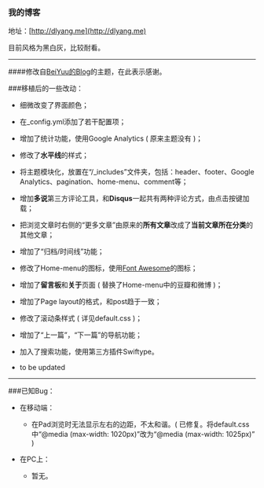 ### 我的博客

地址：[http://dlyang.me](http://dlyang.me)

目前风格为黑白灰，比较耐看。

----

####修改自[BeiYuu的Blog](http://beiyuu.com)的主题，在此表示感谢。

###移植后的一些改动：

* 细微改变了界面颜色；
* 在_config.yml添加了若干配置项；
* 增加了统计功能，使用Google Analytics ( 原来主题没有 )；
* 修改了**水平线**的样式；
* 将主题模块化，放置在“/_includes”文件夹，包括：header、footer、Google Analytics、pagination、home-menu、comment等；
* 增加**多说**第三方评论工具，和**Disqus**一起共有两种评论方式，由点击按键加载；
* 把浏览文章时右侧的“更多文章”由原来的**所有文章**改成了**当前文章所在分类**的其他文章；
* 增加了“归档/时间线”功能；
* 修改了Home-menu的图标，使用[Font Awesome](http://fortawesome.github.io/Font-Awesome/icons/)的图标；
* 增加了**留言板**和**关于**页面 ( 替换了Home-menu中的豆瓣和微博 )；
* 增加了Page layout的格式，和post趋于一致；
* 修改了滚动条样式 ( 详见default.css )；
* 增加了“上一篇”，“下一篇”的导航功能；
* 加入了搜索功能，使用第三方插件Swiftype。


* to be updated

----

###已知Bug：

* 在移动端：
	* 在Pad浏览时无法显示左右的边距，不太和谐。( 已修复。将default.css中“@media (max-width: 1020px)”改为“@media (max-width: 1025px)” )

* 在PC上：
	* 暂无。